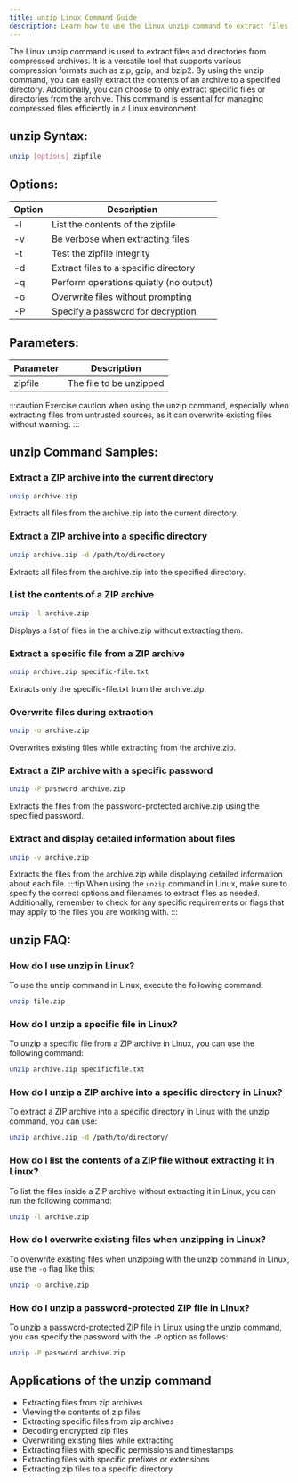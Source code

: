 ```yaml
---
title: unzip Linux Command Guide
description: Learn how to use the Linux unzip command to extract files and directories from compressed archives efficiently.
---
```


The Linux unzip command is used to extract files and directories from compressed archives. It is a versatile tool that supports various compression formats such as zip, gzip, and bzip2. By using the unzip command, you can easily extract the contents of an archive to a specified directory. Additionally, you can choose to only extract specific files or directories from the archive. This command is essential for managing compressed files efficiently in a Linux environment.

## unzip Syntax:
```bash
unzip [options] zipfile
```
## Options:
| Option | Description |
|--------|-------------|
| -l     | List the contents of the zipfile |
| -v     | Be verbose when extracting files |
| -t     | Test the zipfile integrity |
| -d     | Extract files to a specific directory |
| -q     | Perform operations quietly (no output) |
| -o     | Overwrite files without prompting |
| -P     | Specify a password for decryption |

## Parameters:
| Parameter | Description |
|-----------|-------------|
| zipfile   | The file to be unzipped | 

:::caution
Exercise caution when using the unzip command, especially when extracting files from untrusted sources, as it can overwrite existing files without warning.
:::
## unzip Command Samples:
### Extract a ZIP archive into the current directory
```bash
unzip archive.zip
```
Extracts all files from the archive.zip into the current directory.

### Extract a ZIP archive into a specific directory
```bash
unzip archive.zip -d /path/to/directory
```
Extracts all files from the archive.zip into the specified directory.

### List the contents of a ZIP archive
```bash
unzip -l archive.zip
```
Displays a list of files in the archive.zip without extracting them.

### Extract a specific file from a ZIP archive
```bash
unzip archive.zip specific-file.txt
```
Extracts only the specific-file.txt from the archive.zip.

### Overwrite files during extraction
```bash
unzip -o archive.zip
```
Overwrites existing files while extracting from the archive.zip.

### Extract a ZIP archive with a specific password
```bash
unzip -P password archive.zip
```
Extracts the files from the password-protected archive.zip using the specified password.

### Extract and display detailed information about files
```bash
unzip -v archive.zip
```
Extracts the files from the archive.zip while displaying detailed information about each file.
:::tip
When using the `unzip` command in Linux, make sure to specify the correct options and filenames to extract files as needed. Additionally, remember to check for any specific requirements or flags that may apply to the files you are working with.
:::

## unzip FAQ:
### How do I use unzip in Linux?
To use the unzip command in Linux, execute the following command:
```bash
unzip file.zip
```

### How do I unzip a specific file in Linux?
To unzip a specific file from a ZIP archive in Linux, you can use the following command:
```bash
unzip archive.zip specificfile.txt
```

### How do I unzip a ZIP archive into a specific directory in Linux?
To extract a ZIP archive into a specific directory in Linux with the unzip command, you can use:
```bash
unzip archive.zip -d /path/to/directory/
```

### How do I list the contents of a ZIP file without extracting it in Linux?
To list the files inside a ZIP archive without extracting it in Linux, you can run the following command:
```bash
unzip -l archive.zip
```

### How do I overwrite existing files when unzipping in Linux?
To overwrite existing files when unzipping with the unzip command in Linux, use the `-o` flag like this:
```bash
unzip -o archive.zip
```

### How do I unzip a password-protected ZIP file in Linux?
To unzip a password-protected ZIP file in Linux using the unzip command, you can specify the password with the `-P` option as follows:
```bash
unzip -P password archive.zip
```
## Applications of the unzip command

- Extracting files from zip archives
- Viewing the contents of zip files
- Extracting specific files from zip archives
- Decoding encrypted zip files
- Overwriting existing files while extracting
- Extracting files with specific permissions and timestamps
- Extracting files with specific prefixes or extensions
- Extracting zip files to a specific directory
